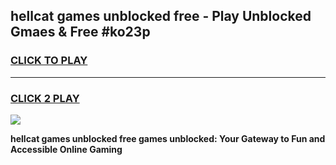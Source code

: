 
## hellcat games unblocked free - Play Unblocked Gmaes & Free #ko23p
<h3>
<a href="https://news.freeplayer.one?title=hellcat_games_unblocked_free&ref=24F">CLICK TO PLAY</a></h3>
<hr>

<h3>
<a href="https://news.freeplayer.one?title=hellcat_games_unblocked_free&ref=24F">CLICK 2 PLAY</a>
  
</h3>

<a href="https://news.freeplayer.one?title=hellcat_games_unblocked_free&ref=24F/"><img src="https://clearcache.store/games.png"></a>


**hellcat games unblocked free games unblocked: Your Gateway to Fun and Accessible Online Gaming**
